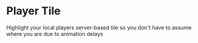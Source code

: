 # Player Tile
Highlight your local players server-based tile so you don't have to assume where you are due to animation delays